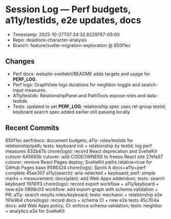 # Session Log — Perf budgets, a11y/testids, e2e updates, docs

- Timestamp: 2025-10-27T07:34:32.8229787-05:00
- Repo: deadlock-character-analysis
- Branch: feature/svelte-migration-exploration @ 650f1ec

## Changes
- Perf docs: website-sveltekit/README adds targets and usage for __PERF_LOG__.
- Perf logs: GraphView logs durations for neighbor-toggle and search-input measures.
- A11y/testids: RelationshipPanel and PathTools expose roles and data-testids.
- Tests: updated to set __PERF_LOG__; relationship spec uses rel-group testid; keyboard search spec added earlier still passing locally.

## Recent Commits
650f1ec perf/docs: document budgets; a11y: roles/testids for relationship/path; tests: keyboard init + relationship by testid; log perf measures 832b47b chore(logs): record React deprecation and SvelteKit cutover 645665b cutover: add CODEOWNERS to freeze React site 27efa57 cutover: remove React Pages deploy; SvelteKit paths.relative=true for GitHub Pages base 8586324 chore(logs): Sprint A docs+a11y+perf complete 45ee307 a11y(search): aria-selected + keyboard; perf: simple marks + measurement; docs(plan): add Web Apps addendum; tests: search keyboard 19781f3 chore(logs): record export workflow + a11y/keyboard + new e2e 0899c03 workflow: add export-graph with schema validation + PR; a11y: search results roles/keyboard; tests: mechanic + relationship e2e 191e9b4 chore(logs): record docs + schema CI + new e2e tests 45c704a docs: add Web Apps policy; CI: enforce schema validation; tests: neighbor + analytics e2e for SvelteKit
